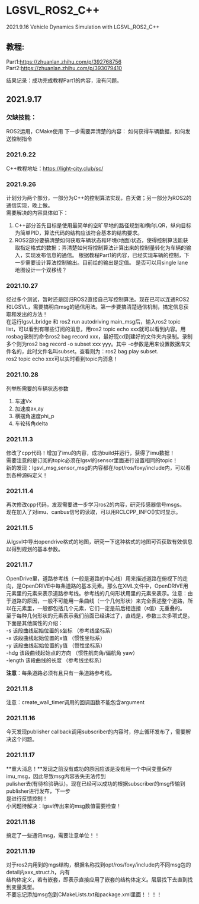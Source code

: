 # LGSVL_ROS2_C++
2021.9.16
Vehicle Dynamics Simulation with LGSVL_ROS2_C++

## 教程:  
Part1:https://zhuanlan.zhihu.com/p/392768756
Part2:https://zhuanlan.zhihu.com/p/393079410

结果记录：成功完成教程Part1的内容，没有问题。

## 2021.9.17
### 欠缺技能：
ROS2运用，CMake使用
下一步需要弄清楚的内容：
如何获得车辆数据，如何发送控制指令

### 2021.9.22
C++教程地址：https://light-city.club/sc/

### 2021.9.26 
计划分为两个部分，一部分为C++的控制算法实现，白天做；另一部分为ROS2的通信实现，晚上做。  
需要解决的内容具体如下：
1. C++部分首先目标是使用最简单的空旷平地的路径规划和横向LQR，纵向目标为简单PID，算法代码的结构应该符合基本的结构要求。
2. ROS2部分要搞清楚如何获取车辆状态和环境(地面)状态，使得控制算法能获取指定格式的数据；弄清楚如何将控制算法计算出来的控制量转化为车辆的输入，实现发布信息的通信。 
根据教程Part1的内容，已经实现车辆的控制，下一步需要设计算法控制输出。目前给的输出是定值。
是否可以用single lane地图设计一个双移线？

### 2021.10.27
经过多个测试，暂时还是回归ROS2直接自己写控制算法。现在已可以连通ROS2和LGSVL，需要搞明白msg的通信用法。第一步要搞清楚通信机制，搞定信息获取和发出的方法！  
在运行lgsvl_bridge 和 ros2 run autodriving main_msg后，输入ros2 topic list，可以看到有哪些订阅的消息，用ros2 topic echo xxx就可以看到内容。用rosbag录制的命令ros2 bag record xxx，最好现cd到建好的文件夹内录制。录制多个则为ros2 bag record -o subset xxx yyy。其中 -o参数是用来设置数据库文件名的，此时文件名叫subset。查看则为：ros2 bag play subset.  
ros2 topic echo xxx可以实时看到topic内消息！

### 2021.10.28
列举所需要的车辆状态参数
1. 车速Vx
2. 加速度ax,ay
3. 横摆角速度phi_p
4. 车轮转角delta

### 2021.11.3
修改了cpp代码！增加了imu的内容，成功build并运行，获得了imu数据！  
需要注意的是订阅的topic必须在lgsvl的sensor里面进行设置相同的topic！  
新的发现：lgsvl_msg,sensor_msg的内容都在/opt/ros/foxy/include内，可以看到各种源码定义！  

### 2021.11.4
再次修改cpp代码，发现需要进一步学习ros2的内容，研究传感器信号msgs。  
现在加入了对imu、canbus信号的读取，可以用RCLCPP_INFO()实时显示。

### 2021.11.5
从lgsvl中导出opendrive格式的地图，研究一下这种格式的地图可否获取有效信息以得到规划的基本参数。  

### 2021.11.7
OpenDrive里，道路参考线（一般是道路的中心线）用来描述道路在俯视下的走向，是OpenDRIVE中每条道路的基本元素。那么在XML文件中，OpenDRIVE用<road>元素里的<planView>元素来表示道路参考线。参考线的几何形状用<planView>里的<geometry>元素来表示。注意：由于道路的原因，一般不可能用一条曲线（一个几何形状）来完全表述整个道路，所以在<planView>元素里，一般都包括几个<geometry>元素，它们一定是前后相连接（s值）无重叠的。  
至于每种几何形状的元素表示我们前面已经讲过了，直线是<line>，参数三次多项式是<paramPoly3>。下面是其他属性的介绍：  
-s 该段曲线起始位置的s坐标 （参考线坐标系）  
-x 该段曲线起始位置的x值 （惯性坐标系）  
-y 该段曲线起始位置的y值 （惯性坐标系）  
-hdg 该段曲线起始点的方向 （惯性航向角/偏航角 yaw）  
-length 该段曲线的长度 （参考线坐标系）  

**注意**：每条道路必须有且只有一条道路参考线。

### 2021.11.8
注意：create_wall_timer调用的回调函数不能包含argument

### 2021.11.16
今天发现publisher callback调用subscriber的内容时，停止循环发布了，需要解决这个问题。

### 2021.11.17
**重大消息！**发现之前没有成功的原因应该是没有用一个中间变量保存imu_msg，因此导致msg内容丢失无法传到  
pulisher去(有待检验确认)。现在已经可以成功的根据subscriber的msg传输到publisher进行发布，下一步  
是进行反馈控制！  
小问题待解决：lgsvl传出来的msg数值需要检查！  

### 2021.11.18
搞定了一些通讯msg，需要注意单位！！  

### 2021.11.19
对于ros2内用到的mgs结构，根据名称找到opt/ros/foxy/include内不同msg包的detail内xxx_struct.h，内有  
结构体定义，若有嵌套，即表示直接应用了嵌套的结构体定义。层层找下去直到找到变量类型。  
不要忘记添加msg包到CMakeLists.txt和package.xml里面！！！！
